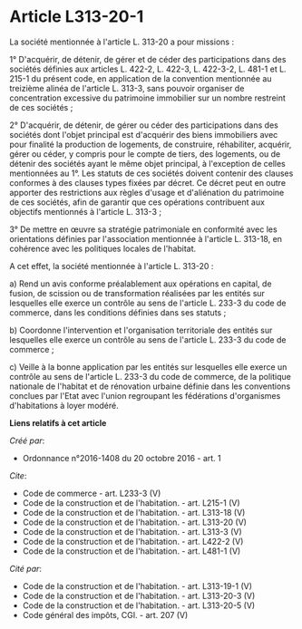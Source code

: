 # Article L313-20-1

La société mentionnée à l'article L. 313-20 a pour missions : 

1° D'acquérir, de détenir, de gérer et de céder des participations dans des sociétés définies aux articles L. 422-2, L.
422-3, L. 422-3-2, L. 481-1 et L. 215-1 du présent code, en application de la convention mentionnée au treizième alinéa de
l'article L. 313-3, sans pouvoir organiser de concentration excessive du patrimoine immobilier sur un nombre restreint de ces
sociétés ; 

2° D'acquérir, de détenir, de gérer ou céder des participations dans des sociétés dont l'objet principal est d'acquérir des
biens immobiliers avec pour finalité la production de logements, de construire, réhabiliter, acquérir, gérer ou céder, y
compris pour le compte de tiers, des logements, ou de détenir des sociétés ayant le même objet principal, à l'exception de
celles mentionnées au 1°. Les statuts de ces sociétés doivent contenir des clauses conformes à des clauses types fixées par
décret. Ce décret peut en outre apporter des restrictions aux règles d'usage et d'aliénation du patrimoine de ces sociétés,
afin de garantir que ces opérations contribuent aux objectifs mentionnés à l'article L. 313-3 ; 

3° De mettre en œuvre sa stratégie patrimoniale en conformité avec les orientations définies par l'association mentionnée à
l'article L. 313-18, en cohérence avec les politiques locales de l'habitat. 

A cet effet, la société mentionnée à l'article L. 313-20 : 

a) Rend un avis conforme préalablement aux opérations en capital, de fusion, de scission ou de transformation réalisées par
les entités sur lesquelles elle exerce un contrôle au sens de l'article L. 233-3 du code de commerce, dans les conditions
définies dans ses statuts ; 

b) Coordonne l'intervention et l'organisation territoriale des entités sur lesquelles elle exerce un contrôle au sens de
l'article L. 233-3 du code de commerce ; 

c) Veille à la bonne application par les entités sur lesquelles elle exerce un contrôle au sens de l'article L. 233-3 du code
de commerce, de la politique nationale de l'habitat et de rénovation urbaine définie dans les conventions conclues par l'Etat
avec l'union regroupant les fédérations d'organismes d'habitations à loyer modéré.

**Liens relatifs à cet article**

_Créé par_:

  - Ordonnance n°2016-1408 du 20 octobre 2016 - art. 1

_Cite_:

  - Code de commerce - art. L233-3 (V)
  - Code de la construction et de l'habitation. - art. L215-1 (V)
  - Code de la construction et de l'habitation. - art. L313-18 (V)
  - Code de la construction et de l'habitation. - art. L313-20 (V)
  - Code de la construction et de l'habitation. - art. L313-3 (V)
  - Code de la construction et de l'habitation. - art. L422-2 (V)
  - Code de la construction et de l'habitation. - art. L481-1 (V)

_Cité par_:

  - Code de la construction et de l'habitation. - art. L313-19-1 (V)
  - Code de la construction et de l'habitation. - art. L313-20-3 (V)
  - Code de la construction et de l'habitation. - art. L313-20-5 (V)
  - Code général des impôts, CGI. - art. 207 (V)
